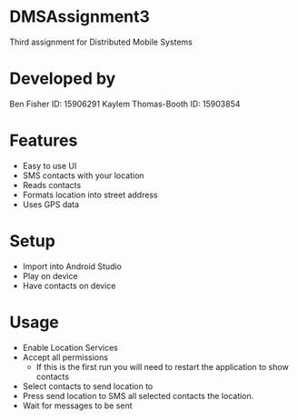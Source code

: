 # DMSAssignment3
Third assignment for Distributed Mobile Systems

# Developed by
Ben Fisher ID: 15906291
Kaylem Thomas-Booth ID: 15903854

# Features
- Easy to use UI
- SMS contacts with your location
- Reads contacts
- Formats location into street address
- Uses GPS data

# Setup
- Import into Android Studio
- Play on device
- Have contacts on device

# Usage
- Enable Location Services
- Accept all permissions
    - If this is the first run you will need to restart the application to show contacts
- Select contacts to send location to
- Press send location to SMS all selected contacts the location.
- Wait for messages to be sent
